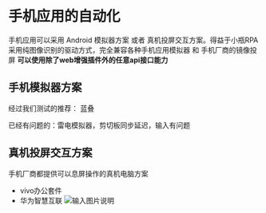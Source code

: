 # 手机应用的自动化

手机应用可以采用 Android 模拟器方案 或者 真机投屏交互方案。得益于小瓶RPA采用纯图像识别的驱动方式，完全兼容各种手机应用模拟器 和 手机厂商的镜像投屏
 **可以使用除了web增强插件外的任意api接口能力** 

## 手机模拟器方案

经过我们测试的推荐： 蓝叠

已经有问题的：雷电模拟器，剪切板同步延迟，输入有问题


## 真机投屏交互方案

手机厂商都提供可以息屏操作的真机电脑方案

- vivo办公套件
- 华为智慧互联
![输入图片说明](https://foruda.gitee.com/images/1730729973222516589/8f50e7d2_799608.jpeg "c21dcae9-7ff9-4e39-859f-9ff587981d1f.jpg")
